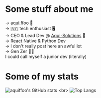 # Some stuff about me
-> aqui.ffoo 🤠
<br>
-> 🇧🇷 tech enthusiast 🖥️
<br>
-> CEO & Lead Dev @ [Aqui-Solutions](https://www.github.com/Aqui-Solutions) 🚀
<br>
-> React Native & Python Dev
<br>
-> I don't really post here an awful lot
<br>
-> Gen Zer 👨‍💻
<br>
I could call myself a junior dev (literally)

# Some of my stats
![aquiffoo's GitHub stats]([https://github-readme-stats.vercel.app/api?username=aquiffoo&show_icons=true&theme=transparent](https://github-readme-stats.vercel.app/api?username=aquiffoo&show_icons=true&theme=dark))
<br>
![Top Langs](https://github-readme-stats.vercel.app/api/top-langs/?username=aquiffoo&show_icons=true&theme=dark)
